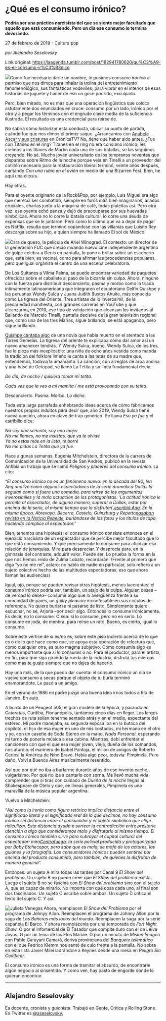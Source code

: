 # ¿Qué es el consumo irónico?

**Podría ser una práctica narcisista del que se siente mejor facultado que aquello que está consumiendo. Pero un día ese consumo lo termina devorando.**

27 de febrero de 2019 - Cultura pop

_por Alejandro Seselovsky_

Link original: https://laagenda.tumblr.com/post/182941780620/qu%C3%A9-es-el-consumo-ir%C3%B3nico

![](https://64.media.tumblr.com/7c6bf5f71f527ca92be676fcb4d001b1/9701d43188ee9f4b-50/s500x750/b6347ad5258211cf7fddb3c4eb0a5754c0e89517.jpg)Como fue necesario darle un nombre, le pusimos
*consumo irónico*
al permiso que nos dimos para inhalar la toxina del entretenimiento
fenomenológico, sus fantásticos vodeviles; para vibrar en el
interior de esas historias de juguete y hacer de eso un goce podrido,
exculpado.


Pero, bien mirado, no es más que una operación
lingüística que coloca astutamente dos enunciados en cruce: consumo
por un lado, irónico por el otro y a pegar los términos con el
engrudo clase media de la suficiencia ilustrada. El resultado es una
credencial para reírse de.


No sabría cómo historizar esta conducta, ubicar
su punto de partida, cuándo fue que nos dimos el primer saque.
¿Arrancamos con [Anabela Ascar y sus criaturas](https://www.youtube.com/watch?v=y5u6k5h82ZU) en CrónicaTV? No,
tiene que haber sido antes. ¿Fue con Titanes en el ring? Titanes en
el ring no era consumo irónico; les creímos a los titanes de Martín
cada una de sus batallas, se las seguimos creyendo. No sé. Mucho
joven universitario de los tempranos noventas que disparaba sobre
Ritmo de la noche porque veía en Tinelli a un proveedor del cotillón
necesario para la restauración liberal terminó, veinte años
después, cantando *Con una rubia en el
avión* en medio de una Bizarren Fest.
Bien, he aquí una elipsis.


Hay otras.


Para el oyente originario de la Rock&Pop, por
ejemplo, Luis Miguel era algo que merecía ser combatido, siempre en
foros más bien imaginarios, asados cruciales, charlas junto a la
máquina de café, todas plateítas así. Pero otra vez: ese oyente
echó panza y dejó de preocuparse por sus huevadas simbólicas.
Ahora no lo corre la batalla cultural, lo corre una deuda de expensas
que se le juntaron. Pero como lo último que va a dejar de pagar es
Netflix, resulta que terminó copándose con las villanías que
Luisito Rey descarga sobre su hijo, a quien siempre ha llamado El sol
de México.

![](https://64.media.tumblr.com/7e1f4c4d35617e4a9fe86b78bca17068/9701d43188ee9f4b-fd/s500x750/b40448f49406ba0bcd41511009736259e14b4e92.jpg)Cara
de queso, la película de Ariel
Winograd. El contexto: un director de la generación FUC que creció
mirando nuevo cine independiente argentino de golpe celebra a Denis
en pantalla, lo pone a brillar sobre un escenario que, está bien, es
vecinal, como para afirmar las procedencias populares, pero que igual
organiza el centro de una escena celebratoria.


De Los Sultanes a Vilma Palma, se puede encontrar
variedad de paquetes ofrecidos sobre el caballete al paso de la
bizarría sin culpa. Ahora, ninguno con la fuerza para distribuir
desconcierto, pasma y morbo como la tríada íntimamente
latinoamericana que integraron el ecuatoriano Delfín Quishpe y las
peruanas Wendy Sulca y Juana Judith Bustos Ahuite, más conocida como
La tigresa del Oriente. Tres artistas de lo inverosímil, de la
precariedad manifiesta, con grandes carreras en YouTube y que
alcanzaron, en 2010, ese tipo de validación que alcanzan los
invitados al Bailando de Marcelo Tinelli, pantalla decisiva de la
gran televisión regional que, como una de las tres Marías, sigue
brillando, se está apagando, pero sigue brillando.

[Quishpe cantaba algo](https://www.youtube.com/watch?v=DOoL8yFP350) de una novia que había
muerto en el atentado a las Torres Gemelas. La tigresa del oriente te
explicaba cómo dar amor así un nuevo amanecer tendrás. Y  Wendy
Sulca, bueno, Wendy Sulca, de los tres, fue la pieza más
inexplicable: una niña de ocho años vestida como manda la tradición
del folklore limeño le canta a las tetas de su madre que,
entendemos, todavía la amamanta. La canción, con arreglos de arpa
andina y una base de Octopad, se llamó La Tetita y su línea
fundamental decía:

*De día, de noche / quisiera tomar mi tetita.*

*Cada vez que la veo a mi mamita / me está
provocando con su tetita*.





Desconcierto. Pasma. Morbo. Lo dicho.


Toda esta larga parrafada enhebrando ideas acerca
de cómo fabricamos nuestros propios indultos para decir que, año
2019, Wendy Sulca tiene nueva canción, ahora en clave de trap
genérico. Se llama *Eso ya fue*
y el estribillo dice:

*No
soy una señorita, soy una mujer*  
*No
me llames, no me insistas, que ya te olvidé*  
*Ya
no estas más en la lista, te borré*  
*No
me pidas La Tetita que ya fue*.  


Hace
algunas semanas, Eugenia Mitchelstein, directora de la carrera de
Comunicación de la Universidad de San Andrés, publicó en la
revista Anfibia un trabajo que se llamó *Peligros
y placeres del consumo irónico*.
La cito:  



“*El
consumo irónico no es un fenómeno nuevo: en la década del 80, Ien
Ang analizó cómo algunos espectadores de la serie dramática Dallas
la seguían como si fuera una comedia, para reírse de los argumentos
inverosímiles y la mala actuación de los protagonistas. ‘La
actitud irónica le permite al espectador, de alguna manera, superar
a Dallas, estar por encima de la serie, al mismo tiempo que la
disfrutan’,*[*escribió
Ang*](https://t.umblr.com/redirect?z=https%3A%2F%2Fwww.amazon.com%2FWatching-Dallas-Opera-Melodramatic-Imagination%2Fdp%2F0415045983&t=NTk5NTc5MTc1NGFkZmRiYzA1ZTFjODM0NWY1NzUzY2MzMWFiOGFhNyxMZFZ2MUlRaw%3D%3D&b=t%3AXDz46txpppLgDp7rJlWQpw&p=https%3A%2F%2Flaagenda.tumblr.com%2Fpost%2F182941780620%2Fqu%25C3%25A9-es-el-consumo-ir%25C3%25B3nico&m=1&ts=1705437966)*.
 En la misma época, Abrevaya, Becerra, Castelo, Guinzburg y
Repetto*[*pasaban revista en la Noticia Rebelde*](https://www.youtube.com/watch?v=6UDFr85ZXlY)*,
burlándose de las fotos y los títulos de tapa, haciendo cómplice
al espectador.”*


Bien,
tenemos una hipótesis: el consumo irónico consiste entonces en el
ejercicio narcisista de un espectador que se percibe mejor facultado
que lo que está consumiendo. Y que precisamente lo consume para
afianzar esa relación de jerarquías. Mira para despreciar. Y
desprecia para, en la gimnasia del contraste, adquirir valor. Puede
ser. Lo prueba la forma en la que nos hemos reído de Zulma Lobato,
recordarán. (Frente al primero que diga “yo no me reí”, aclaro:
no hablo de nadie en particular, solo refiero a un sujeto colectivo
hecho de las multitudes espectadoras, eso que ahora llaman las
audiencias)


Igual,
ojo, porque se pueden revisar otras hipótesis, menos lacerantes: el
consumo irónico podría ser, también, un atajo de la culpa. Alguien
desea –de verdad lo desea– consumir algo que lo avergüenza frente a
su comunidad de pares, un *guilty pleasure* inconfesable en sus
círculos de referencia. No quiere burlarse ni pasarse de listo.
Simplemente quiere escuchar, no sé, Arjona –por decir algo.
Entonces lo consume irónicamente. Es decir, no lo consume. O sea: sí
lo consume, pero no en serio. Lo consume en joda, de mentira, para
reírse un rato. Bueno, es cierto, igual lo consume. 



Sobre
este vértice de sí es/no es; sobre este piso incierto acerca de lo
que es o de lo que hace como que, se apoya esta operación de
relectura que, como cualquier otra, es puro magma subjetivo. Cómo
consumís algo es menos importante que si lo consumís o no. Para el
productor, para el artista, en fin, para que siga girando la rueda de
la industria, disfrutá tus mierdas como más te guste siempre que no
dejes de hacerlo.


Hay
una más, de la que puedo dar cuenta: el consumo irónico un día se
vuelve consumo a secas porque el objeto de tu burla terminó
enamorándote. Le pasó a un amigo.


En
el verano de 1986 mi padre juzgó una buena idea irnos todos a Río
de Janeiro. En auto.


A
bordo de un Peugeot 505, el gran modelo de la época, y parando en
Cataratas, Curitiba, Florianópolis, tardamos cinco días en llegar.
Los largos trechos de ruta solían tenerme sentado atrás y en el
medio, expectante del estéreo. Mi padre manejaba, su segunda esposa
iba en la butaca del copiloto, el hijo de esa mujer en uno de mis
costados, mi hermana en el otro y yo, con un casette de Soda Stereo
en la mano, *Nada Personal*, esperando mi turno de ponerle música a
esa cabina. Mientras, debí enfrentar el cancionero con que el que
esa mujer joven, vieja, dueña de los comandos, nos aturdía: el
marinero de Isabel Pantoja, el millón de amigos de Roberto Carlos,
la América de Nino Bravo. Había algo peor, todavía: Pimpinela.
Puro daño. Volví a Buenos Aires musicalmente resentido. 



Así
que por qué no iba a burlarme durante años de ese invento cache,
vulgarísimo. Por qué no iba a cantarlo con sorna. Me llevó mucha
vida comprender que si tirás con cuidado de *Dueña
de la noche*
llegás al Shakespeare de Otelo y que, en líneas generales,
Pimpinela es una maravilla de la música popular argentina.


Vuelvo
a Mitchelstein: 



“*Así
como la ironía como figura retórica implica distancia entre el
significado literal y el significado real de lo que decimos, no hay
consumo irónico sin distancia entre el consumidor y el objeto
simbólico que elige ridiculizar. Esta distancia ayuda a sortear la
contradicción entre prestarle atención a algo que consideramos malo
y disfrutarlo al mismo tiempo. El consumo irónico también sirve
para subrayar el capital cultural del espectador: mira*[*Contrafuego*](https://www.youtube.com/watch?v=3YBI0HDGJk4)*,
la serie policial producida y protagonizada por Baby Etchecopar, pero
sabe que es mala, se mofa de los actores, los guiones y la
fotografía. Los consumidores irónicos pueden sentirse por encima
del producto consumido, pero también, de quienes lo disfrutan de
manera genuina”.*


Entonces:
un sujeto A mira todas las tardes por Canal 9 *El
Show del problema*.
Un sujeto B no puede creer que *El
Show del problema*
exista. Luego el sujeto B no se fascina con *El
Show del problema*
sino con el sujeto A, que es capaz de mirarlo. No importa con qué
cosa cada uno, al final son dos fascinados. Un sujeto C escribe sobre
ambos. Un sujeto D critica el texto del sujeto C. Y así.

![Julieta Venegas](https://64.media.tumblr.com/db78a4ac580087b1466b5ea564158924/9701d43188ee9f4b-2a/s250x400/227f1c8670fb7d02d39f813d0e01bc0545452ab0.jpg)
Ahora,
reemplacen *El
Show del Problema*
por el programa de Johnyy Allon. Reemplacen el programa de Johnny
Allon por la saga de *Los Bañeros más locos del mundo*. Reemplacen la
saga por la serie española El Barco. Y ahora reemplácenla por una
temporada de *Fort Night Show*. O por el infomercial de El Tasador que
compite duro con el de Leiva Joyas. O por un tema de las Flos Mariae.
O por un minuto de *Misión Imagen* con Pablo Carayani Camará, deriva
provinciana del *Banquete telemático* con el que Fedrico Klemm nos
sentó de culo frente a la pantalla. No sobra en esta lista Javier
Milei ladrándole a Keynes desde una mesa en *Peligro Sin Codificar.*


El
consumo irónico es una forma de tramitar el absurdo, de encontrarle
algún negocio al sinsentido. Y como ven, hay pasto de engorde donde
lo quieran encontrar. 




---

 Alejandro Seselovsky
---------------------

 Es docente, cronista y guionista. Trabajó en Gente, Crítica y Rolling Stone. En Twitter es [@aseselovsky.](https://twitter.com/aseselovsky) 

